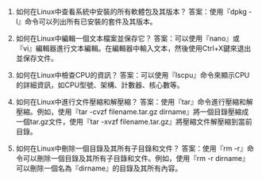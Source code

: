 

1. 如何在Linux中查看系統中安裝的所有軟體包及其版本？
答案：使用『dpkg -l』命令可以列出所有已安裝的套件及其版本。

2. 如何在Linux中編輯一個文本檔案並保存它？
答案：可以使用『nano』或『vi』編輯器進行文本編輯。在編輯器中輸入文本，然後使用Ctrl+X鍵來退出並保存文件。

3. 如何在Linux中檢查CPU的資訊？
答案：可以使用『lscpu』命令來顯示CPU的詳細資訊，如CPU型號、架構、計數器、核心數等。

4. 如何在Linux中進行文件壓縮和解壓縮？
答案：使用『tar』命令進行壓縮和解壓縮。例如，使用『tar -cvzf filename.tar.gz dirname』將一個目錄壓縮成一個tar.gz文件，使用『tar -xvzf filename.tar.gz』將壓縮文件解壓縮到當前目錄。

5. 如何在Linux中刪除一個目錄及其所有子目錄和文件？
答案：使用『rm -r』命令可以刪除一個目錄及其所有子目錄和文件。例如，使用『rm -r dirname』可以刪除一個名為『dirname』的目錄及其所有內容。